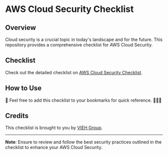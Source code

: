 # AWS Cloud Security Checklist

## Overview

Cloud security is a crucial topic in today's landscape and for the future. This repository provides a comprehensive checklist for AWS Cloud Security.

## Checklist

Check out the detailed checklist on [AWS Cloud Security Checklist](https://github.com/manikanta-suru/AWS-Cloud-Security-Check-list/).

## How to Use

🤩 Feel free to add this checklist to your bookmarks for quick reference. 🤞🏻🌝

## Credits

This checklist is brought to you by [VIEH Group](https://viehgroup.com/).

---

**Note**: Ensure to review and follow the best security practices outlined in the checklist to enhance your AWS Cloud Security.

